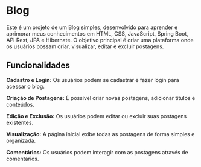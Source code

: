 # Blog

Este é um projeto de um Blog simples, desenvolvido para aprender e aprimorar meus conhecimentos em HTML, CSS, JavaScript, Spring Boot, API Rest, JPA e Hibernate. O objetivo principal é criar uma plataforma onde os usuários possam criar, visualizar, editar e excluir postagens.

## Funcionalidades
**Cadastro e Login:** Os usuários podem se cadastrar e fazer login para acessar o blog.

**Criação de Postagens:** É possível criar novas postagens, adicionar títulos e conteúdos.

**Edição e Exclusão:** Os usuários podem editar ou excluir suas postagens existentes.

**Visualização:** A página inicial exibe todas as postagens de forma simples e organizada.

**Comentários:** Os usuários podem interagir com as postagens através de comentários.
